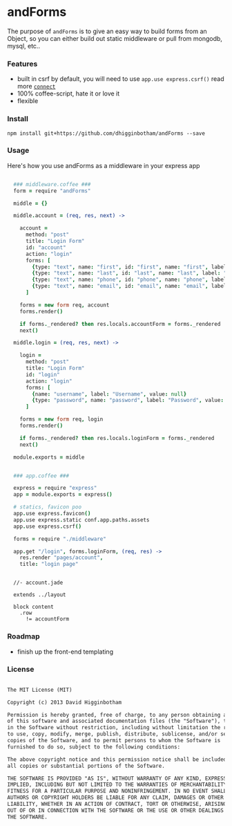 # andForms
The purpose of `andForms` is to give an easy way to build forms from an Object, so you can either build out static middleware or pull from mongodb, mysql, etc..

### Features
- built in csrf by default, you will need to use `app.use express.csrf()` read more [`connect`](http://www.senchalabs.org/connect/csrf.html)
- 100% coffee-script, hate it or love it
- flexible

### Install
```npm install git+https://github.com/dhigginbotham/andForms --save```

### Usage
Here's how you use andForms as a middleware in your express app

```coffee

  ### middleware.coffee ###
  form = require "andForms"

  middle = {}

  middle.account = (req, res, next) ->

    account =
      method: "post"
      title: "Login Form"
      id: "account"
      action: "login"
      forms: [
        {type: "text", name: "first", id: "first", name: "first", label: "First Name", value: if req.user? then req.user.first_name else null}
        {type: "text", name: "last", id: "last", name: "last", label: "Last Name", value: if req.user? then req.user.last_name else null}
        {type: "text", name: "phone", id: "phone", name: "phone", label: "Phone", value: if req.user? then req.user.phone else null}
        {type: "text", name: "email", id: "email", name: "email", label: "Email", value: if req.user? then req.user.email else null}
      ]

    forms = new form req, account
    forms.render()

    if forms._rendered? then res.locals.accountForm = forms._rendered
    next()

  middle.login = (req, res, next) ->

    login =
      method: "post"
      title: "Login Form"
      id: "login"
      action: "login"
      forms: [
        {name: "username", label: "Username", value: null}
        {type: "password", name: "password", label: "Password", value: null}
      ]

    forms = new form req, login
    forms.render()

    if forms._rendered? then res.locals.loginForm = forms._rendered
    next()

  module.exports = middle

```

```coffee

  ### app.coffee ###

  express = require "express"
  app = module.exports = express()

  # statics, favicon poo
  app.use express.favicon()
  app.use express.static conf.app.paths.assets
  app.use express.csrf()

  forms = require "./middleware"

  app.get "/login", forms.loginForm, (req, res) ->
    res.render "pages/account",
    title: "login page"

```

```jade

  //- account.jade

  extends ../layout

  block content
    .row
      != accountForm  

```

### Roadmap
- finish up the front-end templating

### License
```md

The MIT License (MIT)

Copyright (c) 2013 David Higginbotham 

Permission is hereby granted, free of charge, to any person obtaining a copy
of this software and associated documentation files (the "Software"), to deal
in the Software without restriction, including without limitation the rights
to use, copy, modify, merge, publish, distribute, sublicense, and/or sell
copies of the Software, and to permit persons to whom the Software is
furnished to do so, subject to the following conditions:

The above copyright notice and this permission notice shall be included in
all copies or substantial portions of the Software.

THE SOFTWARE IS PROVIDED "AS IS", WITHOUT WARRANTY OF ANY KIND, EXPRESS OR
IMPLIED, INCLUDING BUT NOT LIMITED TO THE WARRANTIES OF MERCHANTABILITY,
FITNESS FOR A PARTICULAR PURPOSE AND NONINFRINGEMENT. IN NO EVENT SHALL THE
AUTHORS OR COPYRIGHT HOLDERS BE LIABLE FOR ANY CLAIM, DAMAGES OR OTHER
LIABILITY, WHETHER IN AN ACTION OF CONTRACT, TORT OR OTHERWISE, ARISING FROM,
OUT OF OR IN CONNECTION WITH THE SOFTWARE OR THE USE OR OTHER DEALINGS IN
THE SOFTWARE.

```
